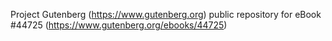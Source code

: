 Project Gutenberg (https://www.gutenberg.org) public repository for eBook #44725 (https://www.gutenberg.org/ebooks/44725)

